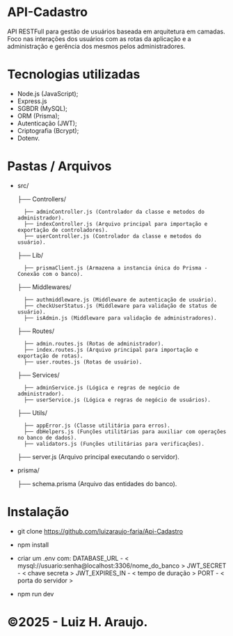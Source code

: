 # API-Cadastro

API RESTFull para gestão de usuários baseada em arquitetura em camadas. Foco nas interações dos usuários com as rotas da aplicação e a administração e gerência dos mesmos pelos administradores.

# Tecnologias utilizadas

- Node.js (JavaScript);
- Express.js
- SGBDR (MySQL);
- ORM (Prisma);
- Autenticação (JWT);
- Criptografia (Bcrypt);
- Dotenv.

# Pastas / Arquivos

- src/
  
    ├── Controllers/
  
        ├── adminController.js (Controlador da classe e metodos do administrador).
        ├── indexController.js (Arquivo principal para importação e exportação de controladores).
        ├── userController.js (Controlador da classe e metodos do usuário).

    ├── Lib/
  
        ├── prismaClient.js (Armazena a instancia única do Prisma - Conexão com o banco).

    ├── Middlewares/
  
        ├── authmiddleware.js (Middleware de autenticação de usuário).
        ├── checkUserStatus.js (Middleware para validação de status de usuário).
        ├── isAdmin.js (Middleware para validação de administradores).

    ├── Routes/
  
        ├── admin.routes.js (Rotas de administrador).
        ├── index.routes.js (Arquivo principal para importação e exportação de rotas).
        ├── user.routes.js (Rotas de usuário).
    
    ├── Services/
  
        ├── adminService.js (Lógica e regras de negócio de administrador).
        ├── userService.js (Lógica e regras de negócio de usuários).

    ├── Utils/
  
        ├── appError.js (Classe utilitária para erros).
        ├── dbHelpers.js (Funções utilitárias para auxiliar com operações no banco de dados).
        ├── validators.js (Funções utilitárias para verificações).   

    ├── server.js (Arquivo principal executando o servidor).

- prisma/
  
    ├── schema.prisma (Arquivo das entidades do banco).

# Instalação

- git clone https://github.com/luizaraujo-faria/Api-Cadastro

- npm install

- criar um .env com:
        DATABASE_URL - < mysql://usuario:senha@localhost:3306/nome_do_banco >
        JWT_SECRET - < chave secreta >
        JWT_EXPIRES_IN - < tempo de duração >
        PORT - < porta do servidor >

- npm run dev

# ©2025 - Luiz H. Araujo.
